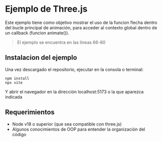 # Ejemplo de Three.js

Este ejemplo tiene como objetivo mostrar el uso de la funcion flecha dentro del bucle principal de animación, para acceder al contexto global dentro de un callback (funcion animate()).

> El ejemplo se encuentra en las líneas 66-80

## Instalacion del ejemplo

Una vez descargado el repositorio, ejecutar en la consola o terminal:

```
npm install
npx vite
```

Y abrir el navegador en la dirección localhost:5173 o la que aparezca indicada

## Requerimientos

* Node v18 o superior (que sea compatible con three.js)
* Algunos conocimientos de OOP para entender la organización del código
